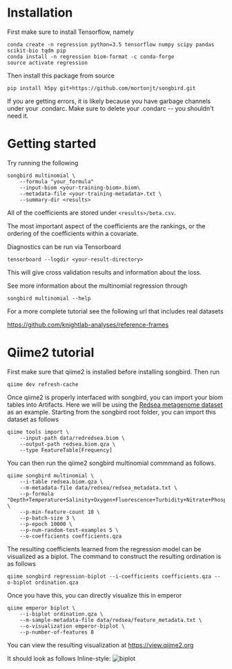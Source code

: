 # Installation
First make sure to install Tensorflow, namely
```
conda create -n regression python=3.5 tensorflow numpy scipy pandas scikit-bio tqdm pip
conda install -n regression biom-format -c conda-forge
source activate regression
```
Then install this package from source
```
pip install h5py git+https://github.com/mortonjt/songbird.git
```

If you are getting errors, it is likely because you have garbage channels under your .condarc.  Make sure to delete your .condarc -- you shouldn't need it.

# Getting started

Try running the following
```
songbird multinomial \
	--formula "your_formula"
	--input-biom <your-training-biom>.biom\
	--metadata-file <your-training-metadata>.txt \
	--summary-dir <results>
```
All of the coefficients are stored under `<results>/beta.csv`.

The most important aspect of the coefficients are the rankings, or the ordering of the coefficients within a covariate.

Diagnostics can be run via Tensorboard

```
tensorboard --logdir <your-result-directory>
```

This will give cross validation results and information about the loss.

See more information about the multinomial regression through

```
songbird multinomial --help
```

For a more complete tutorial see the following url that includes real datasets

https://github.com/knightlab-analyses/reference-frames


# Qiime2 tutorial

First make sure that qiime2 is installed before installing songbird.  Then run

```
qiime dev refresh-cache
```

Once qiime2 is properly interfaced with songbird, you can import your biom tables
into Artifacts.  Here we will be using the [Redsea metagenome dataset](https://www.ncbi.nlm.nih.gov/pmc/articles/PMC5315489/)
as an example.  Starting from the songbird root folder, you can import this dataset as follows

```
qiime tools import \
	--input-path data/redredsea.biom \
	--output-path redsea.biom.qza \
	--type FeatureTable[Frequency]
```

You can then run the qiime2 songbird multinomial commmand as follows.

```
qiime songbird multinomial \
	--i-table redsea.biom.qza \
	--m-metadata-file data/redsea/redsea_metadata.txt \
	--p-formula "Depth+Temperature+Salinity+Oxygen+Fluorescence+Turbidity+Nitrate+Phosphate" \
	--p-min-feature-count 10 \
	--p-batch-size 3 \
	--p-epoch 10000 \
	--p-num-random-test-examples 5 \
	--o-coefficients coefficients.qza
```

The resulting coefficients learned from the regression model can be visualized as a biplot.
The command to construct the resulting ordination is as follows
```
qiime songbird regression-biplot --i-coefficients coefficients.qza --o-biplot ordination.qza
```

Once you have this, you can directly visualize this in emperor

```
qiime emperor biplot \
	--i-biplot ordination.qza \
	--m-sample-metadata-file data/redsea/feature_metadata.txt \
	--o-visualization emperor-biplot \
	--p-number-of-features 8
```

You can view the resulting visualization at https://view.qiime2.org

It should look as follows
Inline-style:
![biplot](https://github.com/mortonjt/songbird/raw/master/images/redsea-biplot.png "Regression biplot")

